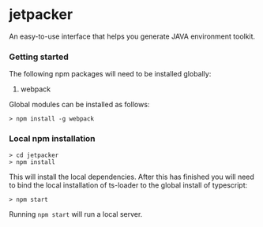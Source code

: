 # jetpacker
An easy-to-use interface that helps you generate JAVA environment toolkit.

### Getting started

The following npm packages will need to be installed globally:
1. webpack

Global modules can be installed as follows:

```
> npm install -g webpack
```

### Local npm installation

```
> cd jetpacker
> npm install
```

This will install the local dependencies.
After this has finished you will need to bind the local installation of ts-loader to the global install of typescript:

```
> npm start
```

Running `npm start` will run a local server.
